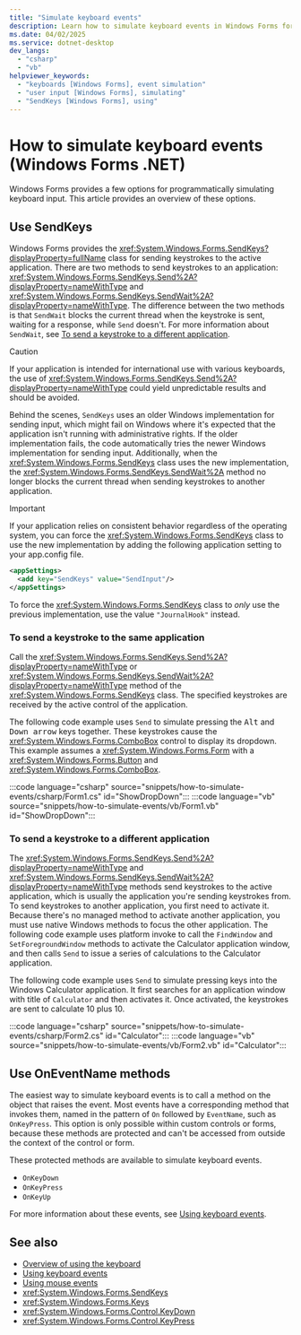 ```yaml
---
title: "Simulate keyboard events"
description: Learn how to simulate keyboard events in Windows Forms for .NET.
ms.date: 04/02/2025
ms.service: dotnet-desktop
dev_langs: 
  - "csharp"
  - "vb"
helpviewer_keywords: 
  - "keyboards [Windows Forms], event simulation"
  - "user input [Windows Forms], simulating"
  - "SendKeys [Windows Forms], using"
---
```

# How to simulate keyboard events (Windows Forms .NET)

Windows Forms provides a few options for programmatically simulating keyboard input. This article provides an overview of these options.

## Use SendKeys

Windows Forms provides the <xref:System.Windows.Forms.SendKeys?displayProperty=fullName> class for sending keystrokes to the active application. There are two methods to send keystrokes to an application: <xref:System.Windows.Forms.SendKeys.Send%2A?displayProperty=nameWithType> and <xref:System.Windows.Forms.SendKeys.SendWait%2A?displayProperty=nameWithType>. The difference between the two methods is that `SendWait` blocks the current thread when the keystroke is sent, waiting for a response, while `Send` doesn't. For more information about `SendWait`, see [To send a keystroke to a different application](#to-send-a-keystroke-to-a-different-application).

> [!CAUTION]
> If your application is intended for international use with various keyboards, the use of <xref:System.Windows.Forms.SendKeys.Send%2A?displayProperty=nameWithType> could yield unpredictable results and should be avoided.

Behind the scenes, `SendKeys` uses an older Windows implementation for sending input, which might fail on Windows where it's expected that the application isn't running with administrative rights. If the older implementation fails, the code automatically tries the newer Windows implementation for sending input. Additionally, when the <xref:System.Windows.Forms.SendKeys> class uses the new implementation, the <xref:System.Windows.Forms.SendKeys.SendWait%2A> method no longer blocks the current thread when sending keystrokes to another application.

> [!IMPORTANT]
> If your application relies on consistent behavior regardless of the operating system, you can force the <xref:System.Windows.Forms.SendKeys> class to use the new implementation by adding the following application setting to your app.config file.
>
> ```xml
> <appSettings>
>   <add key="SendKeys" value="SendInput"/>
> </appSettings>
> ```
>
> To force the <xref:System.Windows.Forms.SendKeys> class to _only_ use the previous implementation, use the value `"JournalHook"` instead.

### To send a keystroke to the same application

Call the <xref:System.Windows.Forms.SendKeys.Send%2A?displayProperty=nameWithType> or <xref:System.Windows.Forms.SendKeys.SendWait%2A?displayProperty=nameWithType> method of the <xref:System.Windows.Forms.SendKeys> class. The specified keystrokes are received by the active control of the application.

The following code example uses `Send` to simulate pressing the <kbd>Alt</kbd> and <kbd>Down arrow</kbd> keys together. These keystrokes cause the <xref:System.Windows.Forms.ComboBox> control to display its dropdown. This example assumes a <xref:System.Windows.Forms.Form> with a <xref:System.Windows.Forms.Button> and <xref:System.Windows.Forms.ComboBox>.

:::code language="csharp" source="snippets/how-to-simulate-events/csharp/Form1.cs" id="ShowDropDown":::
:::code language="vb" source="snippets/how-to-simulate-events/vb/Form1.vb" id="ShowDropDown":::

### To send a keystroke to a different application

The <xref:System.Windows.Forms.SendKeys.Send%2A?displayProperty=nameWithType> and <xref:System.Windows.Forms.SendKeys.SendWait%2A?displayProperty=nameWithType> methods send keystrokes to the active application, which is usually the application you're sending keystrokes from. To send keystrokes to another application, you first need to activate it. Because there's no managed method to activate another application, you must use native Windows methods to focus the other application. The following code example uses platform invoke to call the `FindWindow` and `SetForegroundWindow` methods to activate the Calculator application window, and then calls `Send` to issue a series of calculations to the Calculator application.

The following code example uses `Send` to simulate pressing keys into the Windows Calculator application. It first searches for an application window with title of `Calculator` and then activates it. Once activated, the keystrokes are sent to calculate 10 plus 10.

:::code language="csharp" source="snippets/how-to-simulate-events/csharp/Form2.cs" id="Calculator":::
:::code language="vb" source="snippets/how-to-simulate-events/vb/Form2.vb" id="Calculator":::

## Use OnEventName methods

The easiest way to simulate keyboard events is to call a method on the object that raises the event. Most events have a corresponding method that invokes them, named in the pattern of `On` followed by `EventName`, such as `OnKeyPress`. This option is only possible within custom controls or forms, because these methods are protected and can't be accessed from outside the context of the control or form.

These protected methods are available to simulate keyboard events.

- `OnKeyDown`
- `OnKeyPress`
- `OnKeyUp`

For more information about these events, see [Using keyboard events](events.md).

## See also

- [Overview of using the keyboard](overview.md)
- [Using keyboard events](events.md)
- [Using mouse events](../input-mouse/events.md)
- <xref:System.Windows.Forms.SendKeys>
- <xref:System.Windows.Forms.Keys>
- <xref:System.Windows.Forms.Control.KeyDown>
- <xref:System.Windows.Forms.Control.KeyPress>
